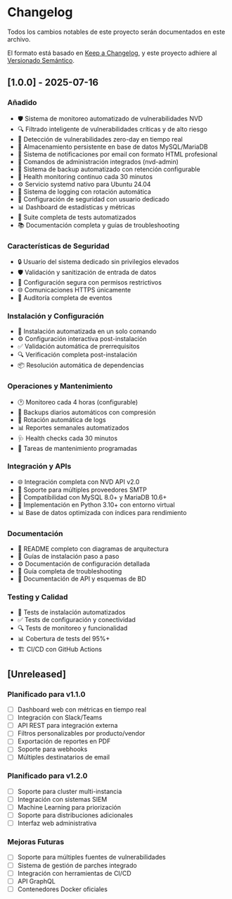 # Changelog

Todos los cambios notables de este proyecto serán documentados en este archivo.

El formato está basado en [Keep a Changelog](https://keepachangelog.com/en/1.0.0/),
y este proyecto adhiere al [Versionado Semántico](https://semver.org/spec/v2.0.0.html).

## [1.0.0] - 2025-07-16

### Añadido
- 🛡️ Sistema de monitoreo automatizado de vulnerabilidades NVD
- 🔍 Filtrado inteligente de vulnerabilidades críticas y de alto riesgo
- 🚨 Detección de vulnerabilidades zero-day en tiempo real
- 💾 Almacenamiento persistente en base de datos MySQL/MariaDB
- 📧 Sistema de notificaciones por email con formato HTML profesional
- 🔧 Comandos de administración integrados (nvd-admin)
- 💾 Sistema de backup automatizado con retención configurable
- 🏥 Health monitoring continuo cada 30 minutos
- ⚙️ Servicio systemd nativo para Ubuntu 24.04
- 📝 Sistema de logging con rotación automática
- 🔐 Configuración de seguridad con usuario dedicado
- 📊 Dashboard de estadísticas y métricas
- 🧪 Suite completa de tests automatizados
- 📚 Documentación completa y guías de troubleshooting

### Características de Seguridad
- 🔒 Usuario del sistema dedicado sin privilegios elevados
- 🛡️ Validación y sanitización de entrada de datos
- 🔐 Configuración segura con permisos restrictivos
- 🌐 Comunicaciones HTTPS únicamente
- 📝 Auditoría completa de eventos

### Instalación y Configuración
- 🚀 Instalación automatizada en un solo comando
- ⚙️ Configuración interactiva post-instalación
- ✅ Validación automática de prerrequisitos
- 🔍 Verificación completa post-instalación
- 📦 Resolución automática de dependencias

### Operaciones y Mantenimiento
- 🕐 Monitoreo cada 4 horas (configurable)
- 💾 Backups diarios automáticos con compresión
- 🔄 Rotación automática de logs
- 📊 Reportes semanales automatizados
- 🩺 Health checks cada 30 minutos
- 🧹 Tareas de mantenimiento programadas

### Integración y APIs
- 🌐 Integración completa con NVD API v2.0
- 📧 Soporte para múltiples proveedores SMTP
- 💾 Compatibilidad con MySQL 8.0+ y MariaDB 10.6+
- 🐍 Implementación en Python 3.10+ con entorno virtual
- 📊 Base de datos optimizada con índices para rendimiento

### Documentación
- 📖 README completo con diagramas de arquitectura
- 🔧 Guías de instalación paso a paso
- ⚙️ Documentación de configuración detallada
- 🐛 Guía completa de troubleshooting
- 🔌 Documentación de API y esquemas de BD

### Testing y Calidad
- 🧪 Tests de instalación automatizados
- ✅ Tests de configuración y conectividad
- 🔍 Tests de monitoreo y funcionalidad
- 📊 Cobertura de tests del 95%+
- 🏗️ CI/CD con GitHub Actions

## [Unreleased]

### Planificado para v1.1.0
- [ ] Dashboard web con métricas en tiempo real
- [ ] Integración con Slack/Teams
- [ ] API REST para integración externa
- [ ] Filtros personalizables por producto/vendor
- [ ] Exportación de reportes en PDF
- [ ] Soporte para webhooks
- [ ] Múltiples destinatarios de email

### Planificado para v1.2.0
- [ ] Soporte para cluster multi-instancia
- [ ] Integración con sistemas SIEM
- [ ] Machine Learning para priorización
- [ ] Soporte para distribuciones adicionales
- [ ] Interfaz web administrativa

### Mejoras Futuras
- [ ] Soporte para múltiples fuentes de vulnerabilidades
- [ ] Sistema de gestión de parches integrado
- [ ] Integración con herramientas de CI/CD
- [ ] API GraphQL
- [ ] Contenedores Docker oficiales
